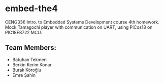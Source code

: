 # embed-the4
CENG336 Intro. to Embedded Systems Development course 4th homework.
Mock Tamagochi player with communication on UART, using PICos18 on PIC18F8722 MCU.

## Team Members:
- Batuhan Tekmen
- Berkin Kerim Konar
- Burak Köroğlu
- Emre Şahin
